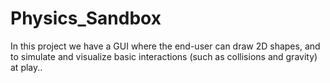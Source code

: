 # Physics_Sandbox
In this project we have a GUI where the end-user can draw 2D shapes, and  to simulate and visualize basic interactions (such as collisions and gravity) at play..

